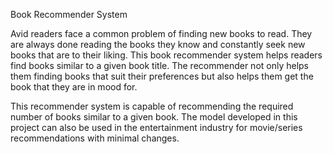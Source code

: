 Book Recommender System

Avid readers face a common problem of finding new books to read. They are always done reading the books they know and constantly seek new books that are to their liking. This book recommender system helps readers find books similar to a given book title. The recommender not only helps them finding books that suit their preferences but also helps them get the book that they are in mood for. 

This recommender system is capable of recommending the required number of books similar to a given book. The model developed in this project can also be used in the entertainment industry for movie/series recommendations with minimal changes.
